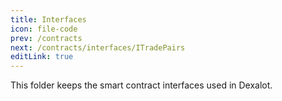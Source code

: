 ```yaml
---
title: Interfaces
icon: file-code
prev: /contracts
next: /contracts/interfaces/ITradePairs
editLink: true
---
```


This folder keeps the smart contract interfaces used in Dexalot.
